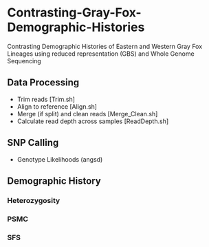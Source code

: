 # Contrasting-Gray-Fox-Demographic-Histories
Contrasting Demographic Histories of Eastern and Western Gray Fox Lineages using reduced representation (GBS) and Whole Genome Sequencing

## **Data Processing**
* Trim reads [Trim.sh]
* Align to reference [Align.sh]
* Merge (if split) and clean reads [Merge_Clean.sh]
* Calculate read depth across samples [ReadDepth.sh]

## SNP Calling
* Genotype Likelihoods (angsd)

## Demographic History

### Heterozygosity

### PSMC

### SFS
